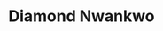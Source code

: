 ---
name: Diamond Nwankwo
title: Diamond Nwankwo
permalink: /team/diamond-nwankwo/
image_id: attquY60OgMxdz6nJ
image_path: /assets/img/import/bio/diamond-nwankwo/diamond-nwankwo.jpg
job_title: Emerging Technology Fellow
cohort_year: 2023
portfolio: ADRM DB Modernization Project,DAO for more Equitable Government Participation
blurb: <p>Diamond Nwankwo (she/her) is excited to be an Emerging Technology Fellow. She has a multifaceted data-based track record at the intersection of data engineering, process improvement, and quality assurance/control. Prior to working at xD, she worked as a Senior Data Engineer where she focused on architecting, improving, and maintaining robust data pipelines and systems while ensuring data quality and accuracy in reporting. Before transitioning into data engineering, she worked as a Quality and Process Improvement Engineer in Aerospace Manufacturing. In this role, she spearheaded SMART Manufacturing and Lean Six Sigma initiatives. Additionally, she has successfully led the transition and certification from AS 9100 Rev C to Rev D as a Lead Auditor.</p>

skillsets: Data Engineering,Cloud Management
---